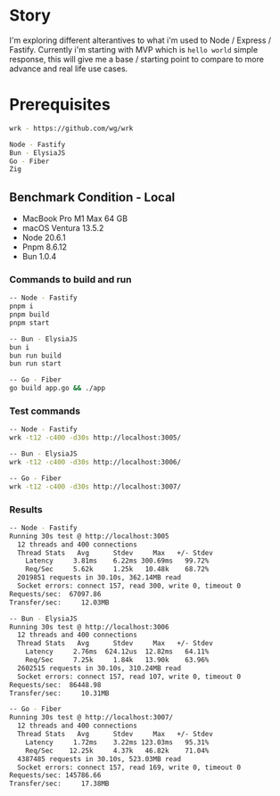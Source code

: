 # Story

I'm exploring different alterantives to what i'm used to Node / Express / Fastify.
Currently i'm starting with MVP which is `hello world` simple response, this will give me
a base / starting point to compare to more advance and real life use cases.

# Prerequisites

```bash
wrk - https://github.com/wg/wrk

Node - Fastify
Bun - ElysiaJS
Go - Fiber
Zig
```

## Benchmark Condition - Local

- MacBook Pro M1 Max 64 GB
- macOS Ventura 13.5.2
- Node 20.6.1
- Pnpm 8.6.12
- Bun 1.0.4

### Commands to build and run

```bash
-- Node - Fastify
pnpm i
pnpm build
pnpm start

-- Bun - ElysiaJS
bun i
bun run build
bun run start

-- Go - Fiber
go build app.go && ./app
```

### Test commands

```bash
-- Node - Fastify
wrk -t12 -c400 -d30s http://localhost:3005/

-- Bun - ElysiaJS
wrk -t12 -c400 -d30s http://localhost:3006/

-- Go - Fiber
wrk -t12 -c400 -d30s http://localhost:3007/
```

### Results

```bash
-- Node - Fastify
Running 30s test @ http://localhost:3005
  12 threads and 400 connections
  Thread Stats   Avg      Stdev     Max   +/- Stdev
    Latency     3.81ms    6.22ms 300.69ms   99.72%
    Req/Sec     5.62k     1.25k   10.48k    68.72%
  2019851 requests in 30.10s, 362.14MB read
  Socket errors: connect 157, read 300, write 0, timeout 0
Requests/sec:  67097.86
Transfer/sec:     12.03MB

-- Bun - ElysiaJS
Running 30s test @ http://localhost:3006
  12 threads and 400 connections
  Thread Stats   Avg      Stdev     Max   +/- Stdev
    Latency     2.76ms  624.12us  12.82ms   64.11%
    Req/Sec     7.25k     1.84k   13.90k    63.96%
  2602515 requests in 30.10s, 310.24MB read
  Socket errors: connect 157, read 107, write 0, timeout 0
Requests/sec:  86448.98
Transfer/sec:     10.31MB

-- Go - Fiber
Running 30s test @ http://localhost:3007/
  12 threads and 400 connections
  Thread Stats   Avg      Stdev     Max   +/- Stdev
    Latency     1.72ms    3.22ms 123.03ms   95.31%
    Req/Sec    12.25k     4.37k   46.82k    71.04%
  4387485 requests in 30.10s, 523.03MB read
  Socket errors: connect 157, read 169, write 0, timeout 0
Requests/sec: 145786.66
Transfer/sec:     17.38MB
```
